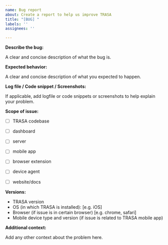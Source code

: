 ```yaml
---
name: Bug report
about: Create a report to help us improve TRASA
title: "[BUG] "
labels: ''
assignees: ''

---
```


**Describe the bug:**

A clear and concise description of what the bug is.

**Expected behavior:**

A clear and concise description of what you expected to happen.

**Log file / Code snippet / Screenshots:**

If applicable, add logfile or code snippets or screenshots to help explain your problem.

**Scope of issue:**

- [ ] TRASA codebase
- [ ] dashboard
- [ ] server
- [ ] mobile app
- [ ] browser extension
- [ ] device agent 
- [ ] website/docs


**Versions:**
 - TRASA version
 - OS (in which TRASA is installed): [e.g. iOS]
 - Browser (if issue is in certain browser) [e.g. chrome, safari]
 - Mobile device type and version (if issue is related to TRASA mobile app)



**Additional context:**

Add any other context about the problem here.
